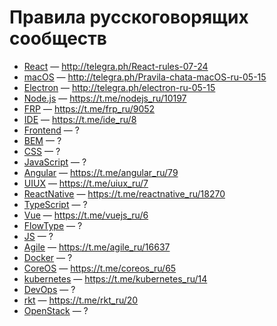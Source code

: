 # Правила русскоговорящих сообществ



- [React](https://t.me/react_js) — http://telegra.ph/React-rules-07-24
- [macOS](https://t.me/macOS_ru) — http://telegra.ph/Pravila-chata-macOS-ru-05-15
- [Electron](https://t.me/electron_ru) — http://telegra.ph/electron-ru-05-15
- [Node.js](https://t.me/nodejs_ru) — https://t.me/nodejs_ru/10197
- [FRP](https://t.me/frp_ru) — https://t.me/frp_ru/9052
- [IDE](https://t.me/ide_ru) — https://t.me/ide_ru/8
- [Frontend](https://t.me/frontend_ru) — ?
- [BEM](https://t.me/bem_ru) — ?
- [CSS](https://t.me/css_ru) — ?
- [JavaScript](https://t.me/javascript_ru) — ?
- [Angular](https://t.me/angular_ru) — https://t.me/angular_ru/79
- [UIUX](https://t.me/uiux_ru) — https://t.me/uiux_ru/7
- [ReactNative](https://t.me/reactnative_ru) — https://t.me/reactnative_ru/18270
- [TypeScript](https://t.me/typescript_ru) — ?
- [Vue](https://t.me/vuejs_ru) — https://t.me/vuejs_ru/6
- [FlowType](https://t.me/flowtype_ru) — ?
- [JS](https://t.me/js_ru) — ?
- [Agile](https://t.me/agile_ru) — https://t.me/agile_ru/16637
- [Docker](https://t.me/docker_ru) — ?
- [CoreOS](https://t.me/coreos_ru) — https://t.me/coreos_ru/65
- [kubernetes](https://t.me/kubernetes_ru) — https://t.me/kubernetes_ru/14
- [DevOps](https://t.me/devops_ru) — ?
- [rkt](https://t.me/rkt_ru) — https://t.me/rkt_ru/20
- [OpenStack](https://t.me/openstack_ru) — ?

